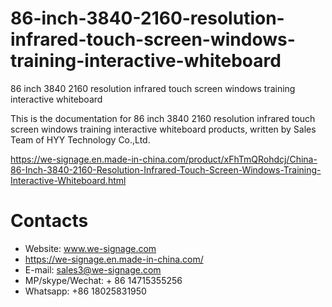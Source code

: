 # 86-inch-3840-2160-resolution-infrared-touch-screen-windows-training-interactive-whiteboard
86 inch 3840 2160 resolution infrared touch screen windows training interactive whiteboard

This is the documentation for 86 inch 3840 2160 resolution infrared touch screen windows training interactive whiteboard products, written by Sales Team of HYY Technology Co.,Ltd.

https://we-signage.en.made-in-china.com/product/xFhTmQRohdcj/China-86-Inch-3840-2160-Resolution-Infrared-Touch-Screen-Windows-Training-Interactive-Whiteboard.html

# Contacts
- Website: www.we-signage.com
- https://we-signage.en.made-in-china.com/
- E-mail: sales3@we-signage.com
- MP/skype/Wechat: + 86 14715355256
- Whatsapp: +86 18025831950
